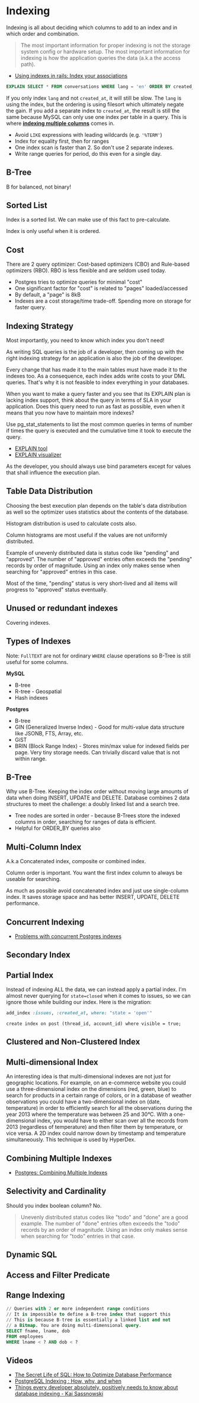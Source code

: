 # Indexing

Indexing is all about deciding which columns to add to an index and in which order and combination.

> The most important information for proper indexing is not the storage system config or hardware setup. The most important information for indexing is how the application queries the data (a.k.a the access path).

* [Using indexes in rails: Index your associations](https://tomafro.net/2009/08/using-indexes-in-rails-index-your-associations)

```sql
EXPLAIN SELECT * FROM conversations WHERE lang = 'en' ORDER BY created_at DESC;
```

If you only index `lang` and not `created_at`, it will still be slow. The `lang` is using the index, but the ordering is using filesort which ultimately negate the gain. If you add a separate index to `created_at`, the result is still the same because MySQL can only use one index per table in a query. This is where [**indexing multiple columns**](https://tomafro.net/2009/08/using-indexes-in-rails-choosing-additional-indexes) comes in.

* Avoid `LIKE` expressions with leading wildcards (e.g. `'%TERM'`)
* Index for equality first, then for ranges
* One index scan is faster than 2. So don't use 2 separate indexes.
* Write range queries for period, do this even for a single day.

## B-Tree

B for balanced, not binary!

## Sorted List

Index is a sorted list. We can make use of this fact to pre-calculate.

Index is only useful when it is ordered.

## Cost

There are 2 query optimizer: Cost-based optimizers (CBO) and Rule-based optimizers (RBO).  RBO is less flexible and are seldom used today.

* Postgres tries to optimize queries for minimal "cost"
* One significant factor for "cost" is related to "pages" loaded/accessed
* By default, a "page" is 8kB
* Indexes are a cost storage/time trade-off. Spending more on storage for faster query.

## Indexing Strategy

Most importantly, you need to know which index you don't need!

As writing SQL queries is the job of a developer, then coming up with the right indexing strategy for an application is also the job of the developer.

Every change that has made it to the main tables must have made it to the indexes too. As a consequence, each index adds write costs to your DML queries. That's why it is not feasible to index everything in your databases.

When you want to make a query faster and you see that its EXPLAIN plan is lacking index support, think about the query in terms of SLA in your application. Does this query need to run as fast as possible, even when it means that you now have to maintain more indexes?

Use pg_stat_statements to list the most common queries in terms of number if times the query is executed and the cumulative time it took to execute the query.

* [EXPLAIN tool](https://explain.depesz.com/)
* [EXPLAIN visualizer](https://tatiyants.com/pev/#/plans)

As the developer, you should always use bind parameters except for values that shall influence the execution plan.

## Table Data Distribution

Choosing the best execution plan depends on the table's data distribution as well so the optimizer uses statistics about the contents of the database.

Histogram distribution is used to calculate costs also.

Column histograms are most useful if the values are not uniformly distributed.

Example of unevenly distributed data is status code like "pending" and "approved". The number of "approved" entries often exceeds the "pending" records by order of magnitude. Using an index only makes sense when searching for "approved" entries in this case.

Most of the time, "pending" status is very short-lived and all items will progress to "approved" status eventually.

## Unused or redundant indexes

Covering indexes.

## Types of Indexes

Note: `FullTEXT` are not for ordinary `WHERE` clause operations so B-Tree is still useful for some columns.

**MySQL**

* B-tree
* R-tree - Geospatial
* Hash indexes

**Postgres**

* B-tree
* GIN (Generalized Inverse Index) - Good for multi-value data structure like JSONB, FTS, Array, etc.
* GiST
* BRIN (Block Range Index) - Stores min/max value for indexed fields per page. Very tiny storage needs. Can trivially discard value that is not within range.

## B-Tree

Why use B-Tree. Keeping the index order without moving large amounts of data when doing INSERT, UPDATE and DELETE. Database combines 2 data structures to meet the challenge: a doubly linked list and a search tree.

* Tree nodes are sorted in order - because B-Trees store the indexed columns in order, searching for ranges of data is efficient.
* Helpful for ORDER_BY queries also

## Multi-Column Index

A.k.a Concatenated index, composite or combined index.

Column order is important. You want the first index column to always be useable for searching.

As much as possible avoid concatenated index and just use single-column index. It saves storage space and has better INSERT, UPDATE, DELETE performance.

## Concurrent Indexing

* [Problems with concurrent Postgres indexes](https://medium.com/carwow-product-engineering/problems-with-concurrent-postgres-indexes-and-how-to-solve-them-c57f7656c852)

## Secondary Index

## Partial Index

Instead of indexing ALL the data, we can instead apply a partial index. I'm almost never querying for `state=closed` when it comes to issues, so we can ignore those while building our index. Here is the migration:

```ruby
add_index :issues, :created_at, where: "state = 'open'"
```

```
create index on post (thread_id, account_id) where visible = true;
```

## Clustered and Non-Clustered Index

## Multi-dimensional Index

An interesting idea is that multi-dimensional indexes are not just for geographic locations. For example, on an e-commerce website you could use a three-dimensional index on the dimensions (red, green, blue) to search for products in a certain range of colors, or in a database of weather observations you could have a two-dimensional index on (date, temperature) in order to efficiently search for all the observations during the year 2013 where the temperature was between 25 and 30°C. With a one-dimensional index, you would have to either scan over all the records from 2013 (regardless of temperature) and then filter them by temperature, or vice versa. A 2D index could narrow down by timestamp and temperature simultaneously. This technique is used by HyperDex.

## Combining Multiple Indexes

* [Postgres: Combining Multiple Indexes](https://www.postgresql.org/docs/10/static/indexes-bitmap-scans.html)

## Selectivity and Cardinality

Should you index boolean column? No.

> Unevenly distributed status codes like "todo" and "done" are a good example. The number of "done" entries often exceeds the "todo" records by an order of magnitude. Using an index only makes sense when searching for "todo" entries in that case.

## Dynamic SQL

## Access and Filter Predicate

## Range Indexing

```sql
// Queries with 2 or more independent range conditions
// It is impossible to define a B-tree index that support this
// This is because B-tree is essentially a linked list and not
// a Bitmap. You are doing multi-dimensional query.
SELECT fname, lname, dob
FROM employees
WHERE lname < ? AND dob < ?
```

## Videos

* [The Secret Life of SQL: How to Optimize Database Performance](https://www.youtube.com/watch?v=BuDWWadCqIw)
* [PostgreSQL Indexing : How, why, and when](https://www.youtube.com/watch?v=clrtT_4WBAw)
* [Things every developer absolutely, positively needs to know about database indexing - Kai Sassnowski](https://www.youtube.com/watch?v=HubezKbFL7E)